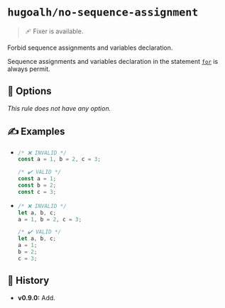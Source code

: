 # `hugoalh/no-sequence-assignment`

> 🩹 Fixer is available.

Forbid sequence assignments and variables declaration.

Sequence assignments and variables declaration in the statement [`for`][ecmascript-for] is always permit.

## 🔧 Options

*This rule does not have any option.*

## ✍️ Examples

- ```ts
  /* ❌ INVALID */
  const a = 1, b = 2, c = 3;

  /* ✔️ VALID */
  const a = 1;
  const b = 2;
  const c = 3;
  ```
- ```ts
  /* ❌ INVALID */
  let a, b, c;
  a = 1, b = 2, c = 3;

  /* ✔️ VALID */
  let a, b, c;
  a = 1;
  b = 2;
  c = 3;
  ```

## 📜 History

- **v0.9.0:** Add.

[ecmascript-for]: https://developer.mozilla.org/en-US/docs/Web/JavaScript/Reference/Statements/for
